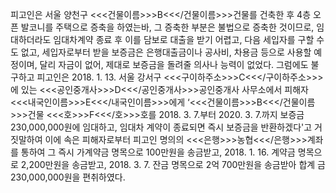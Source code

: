 피고인은 서울 양천구 <<<건물이름>>>B<<</건물이름>>>건물를 건축한 후 4층 오픈 발코니를 주택으로 증축을 하였는바, 그 증축한 부분은 불법으로 증축한 것이므로, 임대하더라도 임대차계약 종료 후 이를 담보로 대출을 받기 어렵고, 다음 세입자를 구할 수도 없고, 세입자로부터 받을 보증금은 은행대출금이나 공사비, 차용금 등으로 사용할 예정이며, 달리 자금이 없어, 제대로 보증금을 돌려줄 의사나 능력이 없었다.
그럼에도 불구하고 피고인은 2018. 1. 13. 서울 강서구 <<<구이하주소>>>C<<</구이하주소>>>에 있는 <<<공인중개사>>>D<<</공인중개사>>>공인중개사 사무소에서 피해자 <<<내국인이름>>>E<<</내국인이름>>>에게 ‘<<<건물이름>>>B<<</건물이름>>>건물 <<<호>>>F<<</호>>>호를 2018. 3. 7.부터 2020. 3. 7.까지 보증금 230,000,000원에 임대하고, 임대차 계약이 종료되면 즉시 보증금을 반환하겠다'고 거짓말하여 이에 속은 피해자로부터 피고인 명의의 <<<은행>>>농협<<</은행>>>계좌를 통하여 그 즉시 가계약금 명목으로 100만원을 송금받고, 2018. 1. 16. 계약금 명목으로 2,200만원을 송금받고, 2018. 3. 7. 잔금 명목으로 2억 700만원을 송금받아 합계 금 230,000,000원을 편취하였다.